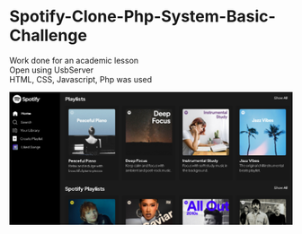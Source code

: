 # Spotify-Clone-Php-System-Basic-Challenge
Work done for an academic lesson <br>
Open using UsbServer <br>
HTML, CSS, Javascript, Php was used <br>

<img src="src/images/imagem_2023-11-29_175717174.png" /> 
